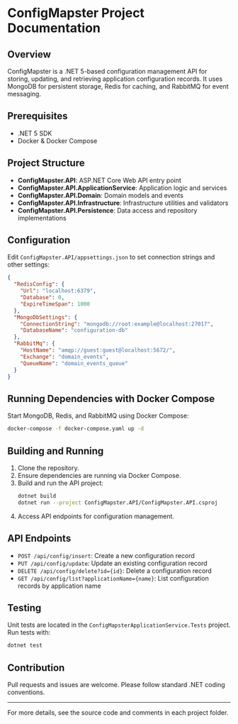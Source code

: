 # ConfigMapster Project Documentation

## Overview
ConfigMapster is a .NET 5-based configuration management API for storing, updating, and retrieving application configuration records. It uses MongoDB for persistent storage, Redis for caching, and RabbitMQ for event messaging.

## Prerequisites
- .NET 5 SDK
- Docker & Docker Compose

## Project Structure
- **ConfigMapster.API**: ASP.NET Core Web API entry point
- **ConfigMapster.API.ApplicationService**: Application logic and services
- **ConfigMapster.API.Domain**: Domain models and events
- **ConfigMapster.API.Infrastructure**: Infrastructure utilities and validators
- **ConfigMapster.API.Persistence**: Data access and repository implementations

## Configuration
Edit `ConfigMapster.API/appsettings.json` to set connection strings and other settings:
```json
{
  "RedisConfig": {
    "Url": "localhost:6379",
    "Database": 0,
    "ExpireTimeSpan": 1000
  },
  "MongoDbSettings": {
    "ConnectionString": "mongodb://root:example@localhost:27017",
    "DatabaseName": "configuration-db"
  },
  "RabbitMq": {
    "HostName": "amqp://guest:guest@localhost:5672/",
    "Exchange": "domain_events",
    "QueueName": "domain_events_queue"
  }
}
```

## Running Dependencies with Docker Compose
Start MongoDB, Redis, and RabbitMQ using Docker Compose:
```sh
docker-compose -f docker-compose.yaml up -d
```

## Building and Running
1. Clone the repository.
2. Ensure dependencies are running via Docker Compose.
3. Build and run the API project:
   ```sh
   dotnet build
   dotnet run --project ConfigMapster.API/ConfigMapster.API.csproj
   ```
4. Access API endpoints for configuration management.

## API Endpoints
- `POST /api/config/insert`: Create a new configuration record
- `PUT /api/config/update`: Update an existing configuration record
- `DELETE /api/config/delete?id={id}`: Delete a configuration record
- `GET /api/config/list?applicationName={name}`: List configuration records by application name

## Testing
Unit tests are located in the `ConfigMapsterApplicationService.Tests` project. Run tests with:
```sh
dotnet test
```

## Contribution
Pull requests and issues are welcome. Please follow standard .NET coding conventions.

---
For more details, see the source code and comments in each project folder.